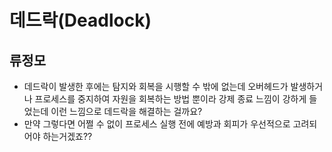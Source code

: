 # 데드락(Deadlock)

## 류정모
- 데드락이 발생한 후에는 탐지와 회복을 시행할 수 밖에 없는데 오버헤드가 발생하거나 프로세스를 중지하여 자원을 회복하는 방법 뿐이라 강제 종료 느낌이 강하게 들었는데 이런 느낌으로 데드락을 해결하는 걸까요?
- 만약 그렇다면 어쩔 수 없이 프로세스 실행 전에 예방과 회피가 우선적으로 고려되어야 하는거겠죠??